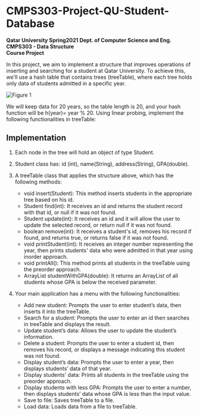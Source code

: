 # CMPS303-Project-QU-Student-Database

**Qatar University Spring2021 Dept. of Computer Science and Eng.**  
**CMPS303 - Data Structure**  
**Course Project**

In this project, we aim to implement a structure that improves operations of inserting and searching for a student at Qatar University. To achieve this, we'll use a hash table that contains trees (treeTable), where each tree holds only data of students admitted in a specific year.

![Figure 1](https://i.imgur.com/CS96OXi.png)

We will keep data for 20 years, so the table length is 20, and your hash function will be h(year)= year % 20. Using linear probing, implement the following functionalities in treeTable:

## Implementation

1. Each node in the tree will hold an object of type Student.
2. Student class has: id (int), name(String), address(String), GPA(double).
3. A treeTable class that applies the structure above, which has the following methods:

   - void insert(Student): This method inserts students in the appropriate tree based on his id.
   - Student find(int): It receives an id and returns the student record with that id, or null if it was not found.
   - Student update(int): It receives an id and it will allow the user to update the selected record, or return null if it was not found.
   - boolean remove(int): It receives a student's id, removes his record if found, and returns true, or returns false if it was not found.
   - void printStudent(int): It receives an integer number representing the year, then prints students' data who were admitted in that year using inorder approach.
   - void printAll(): This method prints all students in the treeTable using the preorder approach.
   - ArrayList<Student> studentWithGPA(double): It returns an ArrayList of all students whose GPA is below the received parameter.

4. Your main application has a menu with the following functionalities:

   - Add new student: Prompts the user to enter student’s data, then inserts it into the treeTable.
   - Search for a student: Prompts the user to enter an id then searches in treeTable and displays the result.
   - Update student’s data: Allows the user to update the student’s information.
   - Delete a student: Prompts the user to enter a student id, then removes his record, or displays a message indicating this student was not found.
   - Display student’s data: Prompts the user to enter a year, then displays students’ data of that year.
   - Display students' data: Prints all students in the treeTable using the preorder approach.
   - Display students with less GPA: Prompts the user to enter a number, then displays students’ data whose GPA is less than the input value.
   - Save to file: Saves treeTable to a file.
   - Load data: Loads data from a file to treeTable.
